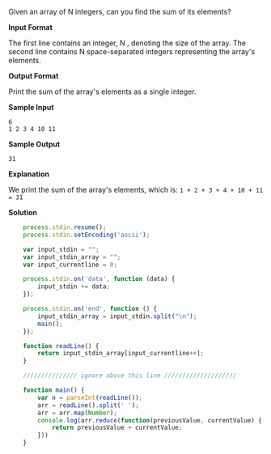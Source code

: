 Given an array of N integers, can you find the sum of its elements?

**Input Format**

The first line contains an integer, N , denoting the size of the array.
The second line contains N space-separated integers representing the array's elements.

**Output Format**

Print the sum of the array's elements as a single integer.

**Sample Input**

    6
    1 2 3 4 10 11

**Sample Output**

    31

**Explanation**

We print the sum of the array's elements, which is: `1 + 2 + 3 + 4 + 10 + 11 = 31`

**Solution**
```javascript
    process.stdin.resume();
    process.stdin.setEncoding('ascii');

    var input_stdin = "";
    var input_stdin_array = "";
    var input_currentline = 0;

    process.stdin.on('data', function (data) {
        input_stdin += data;
    });

    process.stdin.on('end', function () {
        input_stdin_array = input_stdin.split("\n");
        main();
    });

    function readLine() {
        return input_stdin_array[input_currentline++];
    }

    /////////////// ignore above this line ////////////////////

    function main() {
        var n = parseInt(readLine());
        arr = readLine().split(' ');
        arr = arr.map(Number);
        console.log(arr.reduce(function(previousValue, currentValue) {
            return previousValue + currentValue;
        }))
    }
```
